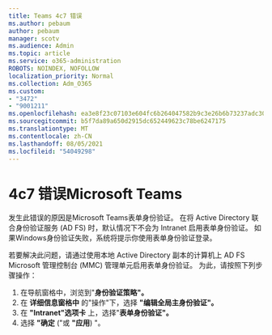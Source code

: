 ```yaml
---
title: Teams 4c7 错误
ms.author: pebaum
author: pebaum
manager: scotv
ms.audience: Admin
ms.topic: article
ms.service: o365-administration
ROBOTS: NOINDEX, NOFOLLOW
localization_priority: Normal
ms.collection: Adm_O365
ms.custom:
- "3472"
- "9001211"
ms.openlocfilehash: ea3e8f23c07103e604fc6b264047582b9c3e26b6b73237adc30eba574e06cfd3
ms.sourcegitcommit: b5f7da89a650d2915dc652449623c78be6247175
ms.translationtype: MT
ms.contentlocale: zh-CN
ms.lasthandoff: 08/05/2021
ms.locfileid: "54049298"
---
```

# <a name="4c7-error-in-microsoft-teams"></a>4c7 错误Microsoft Teams

发生此错误的原因是Microsoft Teams表单身份验证。 在将 Active Directory 联合身份验证服务 (AD FS) 时，默认情况下不会为 Intranet 启用表单身份验证。 如果Windows身份验证失败，系统将提示你使用表单身份验证登录。

若要解决此问题，请通过使用本地 Active Directory 副本的计算机上 AD FS Microsoft 管理控制台 (MMC) 管理单元启用表单身份验证。 为此，请按照下列步骤操作： 

1. 在导航窗格中，浏览到"**身份验证策略"。**
2. 在 **详细信息窗格中** 的"操作"下，选择 **"编辑全局主身份验证"。**
3. 在 **"Intranet"选项卡** 上，选择"**表单身份验证"。**
4. 选择 **"确定** ("或 **"应用**) "。